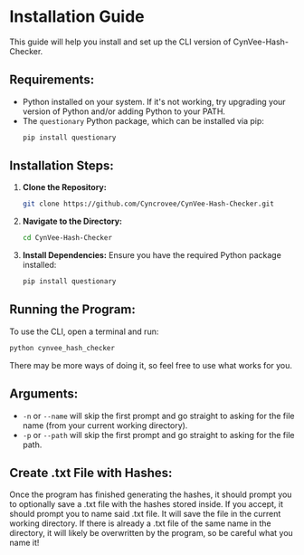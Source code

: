 # Installation Guide

This guide will help you install and set up the CLI version of CynVee-Hash-Checker.

## Requirements:
- Python installed on your system. If it's not working, try upgrading your version of Python and/or adding Python to your PATH.
- The `questionary` Python package, which can be installed via pip:
    ```sh
    pip install questionary
    ```

## Installation Steps:
1. **Clone the Repository:**
     ```sh
     git clone https://github.com/Cyncrovee/CynVee-Hash-Checker.git
     ```
2. **Navigate to the Directory:**
     ```sh
     cd CynVee-Hash-Checker
     ```
3. **Install Dependencies:**
     Ensure you have the required Python package installed:
     ```sh
     pip install questionary
     ```

## Running the Program:
To use the CLI, open a terminal and run:
```sh
python cynvee_hash_checker
```
There may be more ways of doing it, so feel free to use what works for you.

## Arguments:
- `-n` or `--name` will skip the first prompt and go straight to asking for the file name (from your current working directory).
- `-p` or `--path` will skip the first prompt and go straight to asking for the file path.

## Create .txt File with Hashes:
Once the program has finished generating the hashes, it should prompt you to optionally save a .txt file with the hashes stored inside. If you accept, it should prompt you to name said .txt file. It will save the file in the current working directory. If there is already a .txt file of the same name in the directory, it will likely be overwritten by the program, so be careful what you name it!